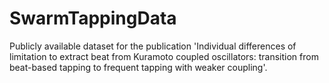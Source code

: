 # SwarmTappingData
Publicly available dataset for the publication 'Individual differences of limitation to extract beat from Kuramoto coupled oscillators: transition from beat-based tapping to frequent tapping with weaker coupling'. 
